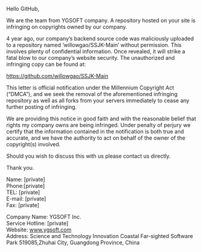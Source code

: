 Hello GitHub,

We are the team from YGSOFT company. A repository hosted on your site is infringing on copyrights owned by our company.

4 year ago, our company’s backend source code was maliciously uploaded to a repository named ‘willowgao/SSJK-Main’ without permission. This involves plenty of confidential information. Once revealed, it will strike a fatal blow to our company’s website security. The unauthorized and infringing copy can be found at:

https://github.com/willowgao/SSJK-Main

This letter is official notification under the Millennium Copyright Act (“DMCA”), and we seek the removal of the aforementioned infringing repository as well as all forks from your servers immediately to cease any further posting of infringing.

We are providing this notice in good faith and with the reasonable belief that rights my company owns are being infringed. Under penalty of perjury we certify that the information contained in the notification is both true and accurate, and we have the authority to act on behalf of the owner of the copyright(s) involved.

Should you wish to discuss this with us please contact us directly.

Thank you.

Name: [private]   
Phone:[private]  
TEL: [private]   
E-mail: [private]   
Fax: [private]

Company Name: YGSOFT Inc.   
Service Hotline: [private]  
Website: www.ygsoft.com  
Address: Science and Technology Innovation Coastal Far-sighted Software Park 519085,Zhuhai City, Guangdong Province, China
